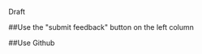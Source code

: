 <span class="label">Draft</span>

##Use the "submit feedback" button on the left column

##Use Github